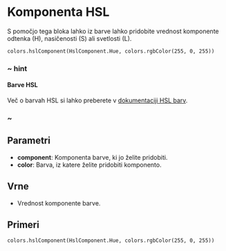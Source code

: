 # Komponenta HSL

S pomočjo tega bloka lahko iz barve lahko pridobite vrednost komponente odtenka (H),
nasičenosti (S) ali svetlosti (L).

```sig
colors.hslComponent(HslComponent.Hue, colors.rgbColor(255, 0, 255))
```

### ~ hint

#### Barve HSL

Več o barvah HSL si lahko preberete v [dokumentaciji HSL barv](/reference/colors/hsl-color).

### ~

## Parametri

* **component**: Komponenta barve, ki jo želite pridobiti.
* **color**: Barva, iz katere želite pridobiti komponento.

## Vrne

* Vrednost komponente barve.

## Primeri

```block
colors.hslComponent(HslComponent.Hue, colors.rgbColor(255, 0, 255))
```
